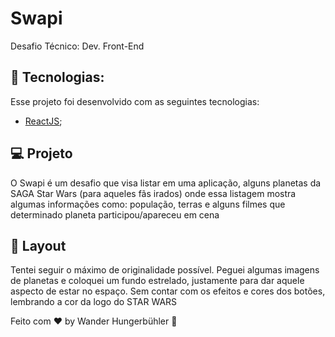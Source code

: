 # Swapi
Desafio Técnico: Dev. Front-End

## :rocket: Tecnologias:
Esse projeto foi desenvolvido com as seguintes tecnologias:
- [ReactJS](https://reactjs.org);

## 💻 Projeto

O Swapi é um desafio que visa listar em uma aplicação, alguns planetas da SAGA Star Wars (para aqueles fãs irados)
onde essa listagem mostra algumas informações como: população, terras e alguns filmes que determinado planeta participou/apareceu em cena

## 🔖 Layout
Tentei seguir o máximo de originalidade possível. Peguei algumas imagens de planetas e coloquei um fundo estrelado,
justamente para dar aquele aspecto de estar no espaço. Sem contar com os efeitos e cores dos botões, lembrando a cor da logo do STAR WARS

Feito com ♥ by Wander Hungerbühler :wave:
